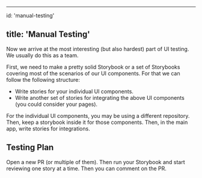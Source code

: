 * * *

id: 'manual-testing'

## title: 'Manual Testing'

Now we arrive at the most interesting (but also hardest) part of UI testing.
We usually do this as a team.

First, we need to make a pretty solid Storybook or a set of Storybooks covering most of the scenarios of our UI components.
For that we can follow the following structure:

-   Write stories for your individual UI components.
-   Write another set of stories for integrating the above UI components (you could consider your pages).

For the individual UI components, you may be using a different repository.
Then, keep a storybook inside it for those components. Then, in the main app, write stories for integrations.

## Testing Plan

Open a new PR (or multiple of them).
Then run your Storybook and start reviewing one story at a time.
Then you can comment on the PR.

